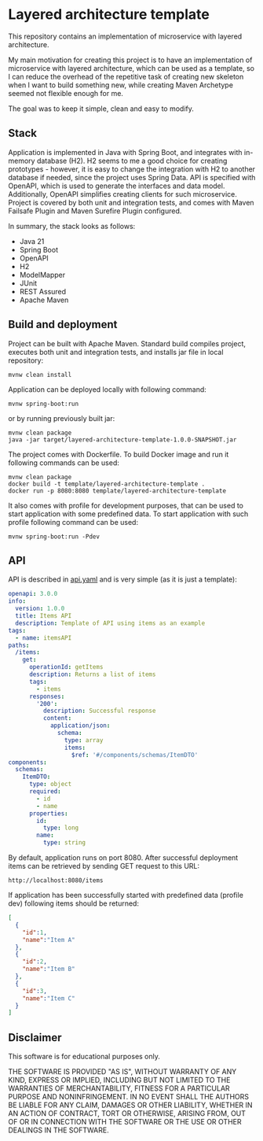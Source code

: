 # Layered architecture template

This repository contains an implementation of microservice with layered architecture.

My main motivation for creating this project is to have an implementation of microservice
with layered architecture, which can be used as a template, so I can reduce the overhead of the
repetitive task of creating new skeleton when I want to build something new,
while creating Maven Archetype seemed not flexible enough for me.

The goal was to keep it simple, clean and easy to modify.

## Stack

Application is implemented in Java with Spring Boot, and integrates with in-memory database (H2).
H2 seems to me a good choice for creating prototypes - however, it is easy to change the integration
with H2 to another database if needed, since the project uses Spring Data.
API is specified with OpenAPI, which is used to generate the interfaces and data model.
Additionally, OpenAPI simplifies creating clients for such microservice.
Project is covered by both unit and integration tests, and comes with Maven Failsafe Plugin
and Maven Surefire Plugin configured.

In summary, the stack looks as follows:
* Java 21
* Spring Boot
* OpenAPI
* H2
* ModelMapper
* JUnit
* REST Assured
* Apache Maven

## Build and deployment

Project can be built with Apache Maven. Standard build compiles project, executes both unit and integration tests,
and installs jar file in local repository:
```shell
mvnw clean install
```

Application can be deployed locally with following command:
```shell
mvnw spring-boot:run
```

or by running previously built jar:
```shell
mvnw clean package
java -jar target/layered-architecture-template-1.0.0-SNAPSHOT.jar
```

The project comes with Dockerfile. To build Docker image and run it following commands can be used:
```shell
mvnw clean package
docker build -t template/layered-architecture-template .
docker run -p 8080:8080 template/layered-architecture-template
```

It also comes with profile for development purposes, that can be used to start application with some predefined data.
To start application with such profile following command can be used:
```shell
mvnw spring-boot:run -Pdev
```

## API

API is described in [api.yaml](src/main/resources/api.yaml) and is very simple (as it is just a template):
```yaml
openapi: 3.0.0
info:
  version: 1.0.0
  title: Items API
  description: Template of API using items as an example
tags:
  - name: itemsAPI
paths:
  /items:
    get:
      operationId: getItems
      description: Returns a list of items
      tags:
        - items
      responses:
        '200':
          description: Successful response
          content:
            application/json:
              schema:
                type: array
                items:
                  $ref: '#/components/schemas/ItemDTO'
components:
  schemas:
    ItemDTO:
      type: object
      required:
        - id
        - name
      properties:
        id:
          type: long
        name:
          type: string
```

By default, application runs on port 8080.
After successful deployment items can be retrieved by sending GET request to this URL:
```console
http://localhost:8080/items
```

If application has been successfully started with predefined data (profile dev) following items should be returned:
```json
[
  {
    "id":1,
    "name":"Item A"
  },
  {
    "id":2,
    "name":"Item B"
  },
  {
    "id":3,
    "name":"Item C"
  }
]
```

## Disclaimer

This software is for educational purposes only.

THE SOFTWARE IS PROVIDED "AS IS", WITHOUT WARRANTY OF ANY KIND,
EXPRESS OR IMPLIED, INCLUDING BUT NOT LIMITED TO THE WARRANTIES OF
MERCHANTABILITY, FITNESS FOR A PARTICULAR PURPOSE AND NONINFRINGEMENT.
IN NO EVENT SHALL THE AUTHORS BE LIABLE FOR ANY CLAIM, DAMAGES OR
OTHER LIABILITY, WHETHER IN AN ACTION OF CONTRACT, TORT OR OTHERWISE,
ARISING FROM, OUT OF OR IN CONNECTION WITH THE SOFTWARE OR THE USE OR
OTHER DEALINGS IN THE SOFTWARE.